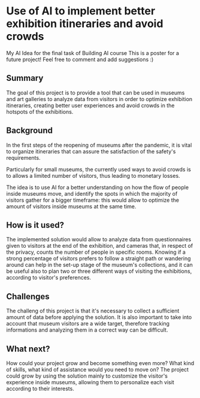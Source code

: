 # Use of AI to implement better exhibition itineraries and avoid crowds
My AI Idea for the final task of Building AI course
This is a poster for a future project! Feel free to comment and add suggestions :)

## Summary

The goal of this project is to provide a tool that can be used in museums and art galleries to analyze data from visitors in order to optimize exhibition itineraries, creating better user experiences and avoid crowds in the hotspots of the exhibitions.


## Background

In the first steps of the reopening of museums after the pandemic, it is vital to organize itineraries that can assure the satisfaction of the safety's requirements.

Particularly for small museums, the currently used ways to avoid crowds is to allows a limited number of visitors, thus leading to monetary losses.

The idea is to use AI for a better understanding on how the flow of people inside museums move, and identify the spots in which the majority of visitors gather for a bigger timeframe: this would allow to optimize the amount of visitors inside museums at the same time. 

## How is it used?

The implemented solution would allow to analyze data from questionnaires given to visitors at the end of the exhibition, and cameras that, in respect of the privacy, counts the number of people in specific rooms.
Knowing if a strong percentage of visitors prefers to follow a straight path or wandering around can help in the set-up stage of the museum's collections, and it can be useful also to plan two or three different ways of visiting the exhibitions, according to visitor's preferences.


## Challenges

The challeng of this project is that it's necessary to collect a sufficient amount of data before applying the solution. It is also important to take into account that museum visitors are a wide target, therefore tracking informations and analyzing them in a correct way can be difficult. 

## What next?

How could your project grow and become something even more? What kind of skills, what kind of assistance would you  need to move on? 
The project could grow by using the solution mainly to customize the visitor's experience inside museums, allowing them to personalize each visit according to their interests. 


